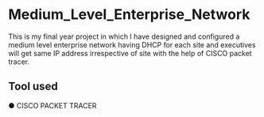 # Medium_Level_Enterprise_Network

This is my final year project in which I have designed and configured a medium level enterprise network having DHCP for each site and executives will get same IP address irrespective of site with the help of CISCO packet tracer.

## Tool used
● CISCO PACKET TRACER
